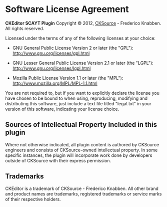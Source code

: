 # Software License Agreement

**CKEditor SCAYT Plugin** Copyright &copy; 2012,
[CKSource](http://cksource.com) - Frederico Knabben. All rights reserved.

Licensed under the terms of any of the following licenses at your choice:

- GNU General Public License Version 2 or later (the "GPL"):
  http://www.gnu.org/licenses/gpl.html

- GNU Lesser General Public License Version 2.1 or later (the "LGPL"):
  http://www.gnu.org/licenses/lgpl.html

- Mozilla Public License Version 1.1 or later (the "MPL"):
  http://www.mozilla.org/MPL/MPL-1.1.html

You are not required to, but if you want to explicitly declare the license you
have chosen to be bound to when using, reproducing, modifying and distributing
this software, just include a text file titled "legal.txt" in your version of
this software, indicating your license choice.

## Sources of Intellectual Property Included in this plugin

Where not otherwise indicated, all plugin content is authored by CKSource
engineers and consists of CKSource-owned intellectual property. In some specific
instances, the plugin will incorporate work done by developers outside of
CKSource with their express permission.

## Trademarks

CKEditor is a trademark of CKSource - Frederico Knabben. All other brand and
product names are trademarks, registered trademarks or service marks of their
respective holders.
